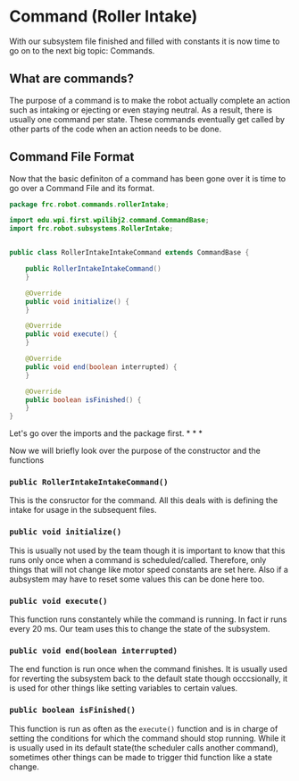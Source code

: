 # Command (Roller Intake)

With our subsystem file finished and filled with constants it is now time to go on to the next big topic: Commands.

## What are commands?

The purpose of a command is to make the robot actually complete an action such as intaking or ejecting or even staying neutral. As a result, there is usually one command per state. These commands eventually get called by other parts of the code when an action needs to be done.

## Command File Format

Now that the basic definiton of a command has been gone over it is time to go over a Command File and its format.
```java
package frc.robot.commands.rollerIntake;

import edu.wpi.first.wpilibj2.command.CommandBase;
import frc.robot.subsystems.RollerIntake;


public class RollerIntakeIntakeCommand extends CommandBase {

    public RollerIntakeIntakeCommand() 
    }

    @Override
    public void initialize() {
    }

    @Override
    public void execute() {
    }

    @Override
    public void end(boolean interrupted) {
    }

    @Override
    public boolean isFinished() {
    }
}
```
Let's go over the imports and the package first.
*
*
*

Now we will briefly look over the purpose of the constructor and the functions
### `public RollerIntakeIntakeCommand()`

This is the consructor for the  command. All this deals with is defining the intake for usage in the subsequent files.

### `public void initialize()`

This is usually not used by the team though it is important to know that this runs only once when a command is scheduled/called. Therefore, only things that will not change like motor speed constants are set here. Also if a aubsystem may have to reset some values this can be done here too.

### `public void execute()` 

This function runs constantely while the command is running. In fact ir runs every 20 ms. Our team uses this to change the state of the subsystem.

### `public void end(boolean interrupted)`

The end function is run once when the command finishes. It is usually used for reverting the subsystem back to the default state though occcsionally, it is used for other things like setting variables to certain values.

### `public boolean isFinished()`

This function is run as often as the `execute()` function and is in charge of setting the conditions for which the command should stop running. While it is usually used in its default state(the scheduler calls another command), sometimes other things can be made to trigger thid function like a state change.
